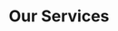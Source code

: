 ---
title: "Our Services"
services: [
  {
    id: 1,
    title: "Editing & Proofreading",
    description: "Our PhD editors and business writers have worked on tons of manuscripts and they know exactly what to do with your content and give you a well polished content for journals and websites.",
    image: "editing.svg"
  },
  {
    id: 2,
    title: "Content Developement",
    description: "We provide clear, concise and engaging content that WORKS for you. Be it creative content for your brand or technical content for white papers, our team has diverse skills.",
    image: "development.svg"
  },
  {
    id: 3,
    title: "Digital Content Consulting",
    description: "Communication is the key to success in your business. Digital Marketing content, error messages, app messages, UI, software and product communications are some of areas we consult.",
    image: "consulting.svg"
  }
]
---